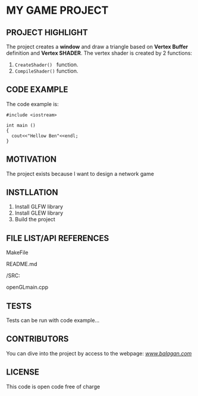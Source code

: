 # MY GAME PROJECT

## PROJECT HIGHLIGHT

The project creates a **window** and draw a triangle based on **Vertex Buffer**
definition and **Vertex SHADER**. The vertex shader is created by 2 functions:

1. `CreateShader() ` function.
2. `CompileShader()` function.

## CODE EXAMPLE

The code example is:
```
#include <iostream>

int main ()
{
  cout<<"Hellow Ben"<<endl;
}

```
## MOTIVATION

The project exists because I want to design a network game

## INSTLLATION

1. Install GLFW library
2. Install GLEW library
3. Build the project

## FILE LIST/API REFERENCES

MakeFile

README.md

/SRC:

 openGLmain.cpp

## TESTS

Tests can be run with code example...

## CONTRIBUTORS

You can dive into the project by access to the webpage: *www.balagan.com*

## LICENSE

This code is open code free of charge
